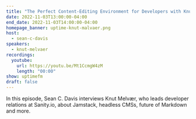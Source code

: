 ```yaml
---
title: "The Perfect Content-Editing Environment for Developers with Knut Melvær"
date: 2022-11-03T13:00:00-04:00
end_date: 2022-11-03T14:00:00-04:00
homepage_banner: uptime-knut-malvaer.png
host:
  - sean-c-davis
speakers:
  - knut-melvaer
recordings:
  youtube:
    url: https://youtu.be/Mt1CcmgW4zM
    length: "00:00"
show: uptimefm
draft: false
---
```


In this episode, Sean C. Davis interviews Knut Melvær, who leads developer relations at Sanity.io, about Jamstack, headless CMSs, future of Markdown and more.
